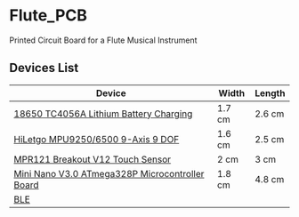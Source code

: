# Flute_PCB
Printed Circuit Board for a Flute Musical Instrument

## Devices List
Device|Width|Length 
------|-----|-------
[18650 TC4056A Lithium Battery Charging](https://www.amazon.com/dp/B01J7FXZLY/ref=cm_sw_r_cp_api_i_67UmFb8N6AYKH?th=1) | 1.7 cm | 2.6 cm
[HiLetgo MPU9250/6500 9-Axis 9 DOF](https://www.amazon.com/dp/B01I1J0Z7Y?ref=ppx_pop_mob_ap_share) | 1.6 cm | 2.5 cm
[MPR121 Breakout V12 Touch Sensor](https://www.amazon.com/MPR121-Breakout-Capacitive-Controller-Keyboard/dp/B0173LMGDW) | 2   cm | 3   cm
[Mini Nano V3.0 ATmega328P Microcontroller Board](https://www.amazon.com/ATmega328P-Microcontroller-Board-Cable-Arduino/dp/B00NLAMS9C) | 1.8 cm | 4.8 cm
[BLE]()| | 


